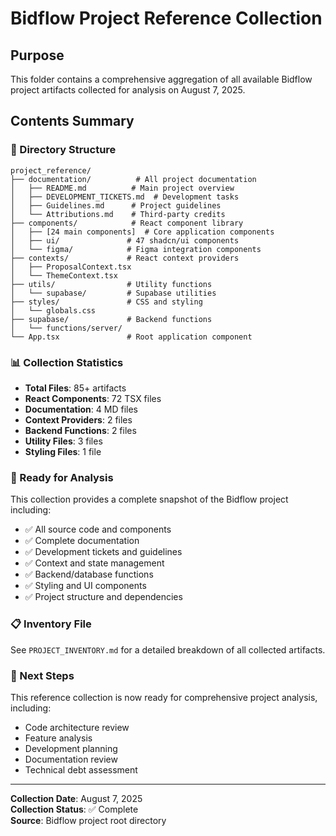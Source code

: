 # Bidflow Project Reference Collection

## Purpose
This folder contains a comprehensive aggregation of all available Bidflow project artifacts collected for analysis on August 7, 2025.

## Contents Summary

### 📁 Directory Structure
```
project_reference/
├── documentation/          # All project documentation
│   ├── README.md          # Main project overview
│   ├── DEVELOPMENT_TICKETS.md  # Development tasks
│   ├── Guidelines.md      # Project guidelines
│   └── Attributions.md    # Third-party credits
├── components/            # React component library
│   ├── [24 main components]  # Core application components
│   ├── ui/               # 47 shadcn/ui components
│   └── figma/            # Figma integration components
├── contexts/             # React context providers
│   ├── ProposalContext.tsx
│   └── ThemeContext.tsx
├── utils/                # Utility functions
│   └── supabase/         # Supabase utilities
├── styles/               # CSS and styling
│   └── globals.css
├── supabase/             # Backend functions
│   └── functions/server/
└── App.tsx               # Root application component
```

### 📊 Collection Statistics
- **Total Files**: 85+ artifacts
- **React Components**: 72 TSX files
- **Documentation**: 4 MD files
- **Context Providers**: 2 files
- **Backend Functions**: 2 files
- **Utility Files**: 3 files
- **Styling Files**: 1 file

### 🎯 Ready for Analysis
This collection provides a complete snapshot of the Bidflow project including:
- ✅ All source code and components
- ✅ Complete documentation
- ✅ Development tickets and guidelines
- ✅ Context and state management
- ✅ Backend/database functions
- ✅ Styling and UI components
- ✅ Project structure and dependencies

### 📋 Inventory File
See `PROJECT_INVENTORY.md` for a detailed breakdown of all collected artifacts.

### 🚀 Next Steps
This reference collection is now ready for comprehensive project analysis, including:
- Code architecture review
- Feature analysis
- Development planning
- Documentation review
- Technical debt assessment

---
**Collection Date**: August 7, 2025  
**Collection Status**: ✅ Complete  
**Source**: Bidflow project root directory
